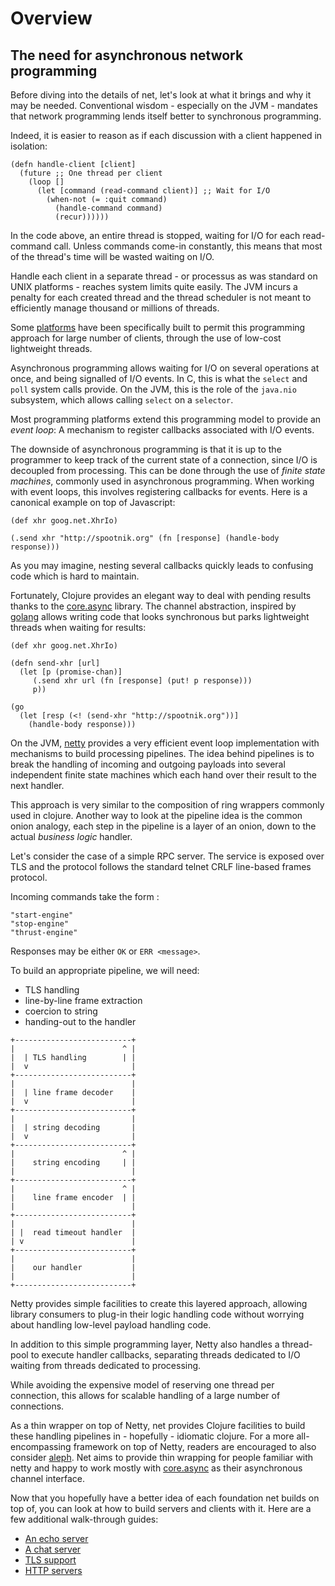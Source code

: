 # Overview

## The need for asynchronous network programming

Before diving into the details of net, let's look at what it brings
and why it may be needed. Conventional wisdom - especially on the
JVM - mandates that network programming lends itself better to
synchronous programming.

Indeed, it is easier to reason as if each discussion with a client
happened in isolation:

```
(defn handle-client [client]
  (future ;; One thread per client
    (loop []
      (let [command (read-command client)] ;; Wait for I/O
        (when-not (= :quit command)
          (handle-command command)
	      (recur))))))
```

In the code above, an entire thread is stopped, waiting for I/O for
each read-command call. Unless commands come-in constantly, this means
that most of the thread's time will be wasted waiting on I/O.

Handle each client in a separate thread - or processus as was standard
on UNIX platforms - reaches system limits quite easily. The JVM incurs
a penalty for each created thread and the thread scheduler is not
meant to efficiently manage thousand or millions of threads.

Some [platforms](http://erlang.org) have been specifically built to
permit this programming approach for large number of clients, through
the use of low-cost lightweight threads.

Asynchronous programming allows waiting for I/O on several operations
at once, and being signalled of I/O events.  In C, this is what the
`select` and `poll` system calls provide. On the JVM, this is the role
of the `java.nio` subsystem, which allows calling `select` on a
`selector`.

Most programming platforms extend this programming model to provide an
*event loop*: A mechanism to register callbacks associated with I/O
events.

The downside of asynchronous programming is that it is up to the
programmer to keep track of the current state of a connection, since
I/O is decoupled from processing. This can be done through the use of
*finite state machines*, commonly used in asynchronous programming.
When working with event loops, this involves registering callbacks for
events.  Here is a canonical example on top of Javascript:

```
(def xhr goog.net.XhrIo)

(.send xhr "http://spootnik.org" (fn [response] (handle-body response)))
```

As you may imagine, nesting several callbacks quickly leads to
confusing code which is hard to maintain.

Fortunately, Clojure provides an elegant way to deal with pending
results thanks to the
[core.async](https://github.com/clojure/core.async) library.  The
channel abstraction, inspired by [golang](https://golang.org) allows
writing code that looks synchronous but parks lightweight threads when
waiting for results:

```
(def xhr goog.net.XhrIo)

(defn send-xhr [url]
  (let [p (promise-chan)]
     (.send xhr url (fn [response] (put! p response)))
     p))
	 
(go
  (let [resp (<! (send-xhr "http://spootnik.org"))]
    (handle-body response)))
```

On the JVM, [netty](http://netty.io) provides a very efficient event loop
implementation with mechanisms to build processing pipelines. The idea
behind pipelines is to break the handling of incoming and outgoing payloads 
into several independent finite state machines which each hand over their
result to the next handler.

This approach is very similar to the composition of ring wrappers
commonly used in clojure. Another way to look at the pipeline idea
is the common onion analogy, each step in the pipeline is a layer
of an onion, down to the actual *business logic* handler.

Let's consider the case of a simple RPC server. The service is
exposed over TLS and the protocol follows the standard telnet
CRLF line-based frames protocol.

Incoming commands take the form <opcode>:

```
"start-engine"
"stop-engine"
"thrust-engine"
```

Responses may be either `OK` or `ERR <message>`.

To build an appropriate pipeline, we will need:

- TLS handling
- line-by-line frame extraction
- coercion to string
- handing-out to the handler


```
+--------------------------+
|                        ^ |
|  | TLS handling        | |
|  v                       |
+--------------------------+
|                          |
|  | line frame decoder    |
|  v                       |
+--------------------------+
|                          |
|  | string decoding       |
|  v                       |
+--------------------------+
|                        ^ |
|    string encoding     | |
|                          |
+--------------------------+
|                        ^ |
|    line frame encoder  | |
|                          |
+--------------------------+
|                          |
| |  read timeout handler  |
| v                        |
+--------------------------+
|                          |
|    our handler           |
|                          |
+--------------------------+
```

Netty provides simple facilities to create this layered approach,
allowing library consumers to plug-in their logic handling code
without worrying about handling low-level payload handling code.

In addition to this simple programming layer, Netty also handles
a thread-pool to execute handler callbacks, separating threads
dedicated to I/O waiting from threads dedicated to processing.

While avoiding the expensive model of reserving one thread
per connection, this allows for scalable handling of a large
number of connections.

As a thin wrapper on top of Netty, net provides Clojure facilities to
build these handling pipelines in - hopefully - idiomatic clojure.
For a more all-encompassing framework on top of Netty, readers are
encouraged to also consider [aleph](http://aleph.io). Net aims to
provide thin wrapping for people familiar with netty and happy to work
mostly with [core.async](https://github.com/clojure/core.async) as
their asynchronous channel interface.

Now that you hopefully have a better idea of each foundation net
builds on top of, you can look at how to build servers and clients
with it. Here are a few additional walk-through guides:

- [An echo server](echo.md)
- [A chat server](chat.md)
- [TLS support](tls.md)
- [HTTP servers](http-server.md)
